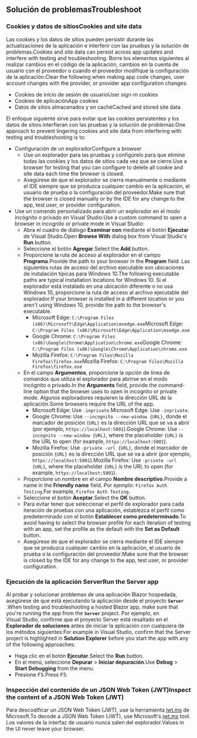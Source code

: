 ## <a name="troubleshoot"></a><span data-ttu-id="66737-101">Solución de problemas</span><span class="sxs-lookup"><span data-stu-id="66737-101">Troubleshoot</span></span>

### <a name="cookies-and-site-data"></a><span data-ttu-id="66737-102">Cookies y datos de sitios</span><span class="sxs-lookup"><span data-stu-id="66737-102">Cookies and site data</span></span>

<span data-ttu-id="66737-103">Las cookies y los datos de sitios pueden persistir durante las actualizaciones de la aplicación e interferir con las pruebas y la solución de problemas.</span><span class="sxs-lookup"><span data-stu-id="66737-103">Cookies and site data can persist across app updates and interfere with testing and troubleshooting.</span></span> <span data-ttu-id="66737-104">Borre los elementos siguientes al realizar cambios en el código de la aplicación, cambios en la cuenta de usuario con el proveedor o cuando el proveedor modifique la configuración de la aplicación:</span><span class="sxs-lookup"><span data-stu-id="66737-104">Clear the following when making app code changes, user account changes with the provider, or provider app configuration changes:</span></span>

* <span data-ttu-id="66737-105">Cookies de inicio de sesión de usuario</span><span class="sxs-lookup"><span data-stu-id="66737-105">User sign-in cookies</span></span>
* <span data-ttu-id="66737-106">Cookies de aplicación</span><span class="sxs-lookup"><span data-stu-id="66737-106">App cookies</span></span>
* <span data-ttu-id="66737-107">Datos de sitios almacenados y en caché</span><span class="sxs-lookup"><span data-stu-id="66737-107">Cached and stored site data</span></span>

<span data-ttu-id="66737-108">El enfoque siguiente sirve para evitar que las cookies persistentes y los datos de sitios interfieran con las pruebas y la solución de problemas:</span><span class="sxs-lookup"><span data-stu-id="66737-108">One approach to prevent lingering cookies and site data from interfering with testing and troubleshooting is to:</span></span>

* <span data-ttu-id="66737-109">Configuración de un explorador</span><span class="sxs-lookup"><span data-stu-id="66737-109">Configure a browser</span></span>
  * <span data-ttu-id="66737-110">Use un explorador para las pruebas y configúrelo para que elimine todas las cookies y los datos de sitios cada vez que se cierre.</span><span class="sxs-lookup"><span data-stu-id="66737-110">Use a browser for testing that you can configure to delete all cookie and site data each time the browser is closed.</span></span>
  * <span data-ttu-id="66737-111">Asegúrese de que el explorador se cierra manualmente o mediante el IDE siempre que se produzca cualquier cambio en la aplicación, el usuario de prueba o la configuración del proveedor.</span><span class="sxs-lookup"><span data-stu-id="66737-111">Make sure that the browser is closed manually or by the IDE for any change to the app, test user, or provider configuration.</span></span>
* <span data-ttu-id="66737-112">Use un comando personalizado para abrir un explorador en el modo incógnito o privado en Visual Studio:</span><span class="sxs-lookup"><span data-stu-id="66737-112">Use a custom command to open a browser in incognito or private mode in Visual Studio:</span></span>
  * <span data-ttu-id="66737-113">Abra el cuadro de diálogo **Examinar con** mediante el botón **Ejecutar** de Visual Studio.</span><span class="sxs-lookup"><span data-stu-id="66737-113">Open **Browse With** dialog box from Visual Studio's **Run** button.</span></span>
  * <span data-ttu-id="66737-114">Seleccione el botón **Agregar**.</span><span class="sxs-lookup"><span data-stu-id="66737-114">Select the **Add** button.</span></span>
  * <span data-ttu-id="66737-115">Proporcione la ruta de acceso al explorador en el campo **Programa**.</span><span class="sxs-lookup"><span data-stu-id="66737-115">Provide the path to your browser in the **Program** field.</span></span> <span data-ttu-id="66737-116">Las siguientes rutas de acceso del archivo ejecutable son ubicaciones de instalación típicas para Windows 10.</span><span class="sxs-lookup"><span data-stu-id="66737-116">The following executable paths are typical installation locations for Windows 10.</span></span> <span data-ttu-id="66737-117">Si el explorador está instalado en una ubicación diferente o no usa Windows 10, proporcione la ruta de acceso al archivo ejecutable del explorador.</span><span class="sxs-lookup"><span data-stu-id="66737-117">If your browser is installed in a different location or you aren't using Windows 10, provide the path to the browser's executable.</span></span>
    * <span data-ttu-id="66737-118">Microsoft Edge: `C:\Program Files (x86)\Microsoft\Edge\Application\msedge.exe`</span><span class="sxs-lookup"><span data-stu-id="66737-118">Microsoft Edge: `C:\Program Files (x86)\Microsoft\Edge\Application\msedge.exe`</span></span>
    * <span data-ttu-id="66737-119">Google Chrome: `C:\Program Files (x86)\Google\Chrome\Application\chrome.exe`</span><span class="sxs-lookup"><span data-stu-id="66737-119">Google Chrome: `C:\Program Files (x86)\Google\Chrome\Application\chrome.exe`</span></span>
    * <span data-ttu-id="66737-120">Mozilla Firefox: `C:\Program Files\Mozilla Firefox\firefox.exe`</span><span class="sxs-lookup"><span data-stu-id="66737-120">Mozilla Firefox: `C:\Program Files\Mozilla Firefox\firefox.exe`</span></span>
  * <span data-ttu-id="66737-121">En el campo **Argumentos**, proporcione la opción de línea de comandos que utiliza el explorador para abrirse en el modo incógnito o privado.</span><span class="sxs-lookup"><span data-stu-id="66737-121">In the **Arguments** field, provide the command-line option that the browser uses to open in incognito or private mode.</span></span> <span data-ttu-id="66737-122">Algunos exploradores requieren la dirección URL de la aplicación.</span><span class="sxs-lookup"><span data-stu-id="66737-122">Some browsers require the URL of the app.</span></span>
    * <span data-ttu-id="66737-123">Microsoft Edge: Use `-inprivate`.</span><span class="sxs-lookup"><span data-stu-id="66737-123">Microsoft Edge: Use `-inprivate`.</span></span>
    * <span data-ttu-id="66737-124">Google Chrome: Use `--incognito --new-window {URL}`, donde el marcador de posición `{URL}` es la dirección URL que se va a abrir (por ejemplo, `https://localhost:5001`).</span><span class="sxs-lookup"><span data-stu-id="66737-124">Google Chrome: Use `--incognito --new-window {URL}`, where the placeholder `{URL}` is the URL to open (for example, `https://localhost:5001`).</span></span>
    * <span data-ttu-id="66737-125">Mozilla Firefox: Use `-private -url {URL}`, donde el marcador de posición `{URL}` es la dirección URL que se va a abrir (por ejemplo, `https://localhost:5001`).</span><span class="sxs-lookup"><span data-stu-id="66737-125">Mozilla Firefox: Use `-private -url {URL}`, where the placeholder `{URL}` is the URL to open (for example, `https://localhost:5001`).</span></span>
  * <span data-ttu-id="66737-126">Proporcione un nombre en el campo **Nombre descriptivo**.</span><span class="sxs-lookup"><span data-stu-id="66737-126">Provide a name in the **Friendly name** field.</span></span> <span data-ttu-id="66737-127">Por ejemplo: `Firefox Auth Testing`.</span><span class="sxs-lookup"><span data-stu-id="66737-127">For example, `Firefox Auth Testing`.</span></span>
  * <span data-ttu-id="66737-128">Seleccione el botón **Aceptar**.</span><span class="sxs-lookup"><span data-stu-id="66737-128">Select the **OK** button.</span></span>
  * <span data-ttu-id="66737-129">Para evitar tener que seleccionar el perfil de explorador para cada iteración de pruebas con una aplicación, establezca el perfil como predeterminado con el botón **Establecer como predeterminado**.</span><span class="sxs-lookup"><span data-stu-id="66737-129">To avoid having to select the browser profile for each iteration of testing with an app, set the profile as the default with the **Set as Default** button.</span></span>
  * <span data-ttu-id="66737-130">Asegúrese de que el explorador se cierra mediante el IDE siempre que se produzca cualquier cambio en la aplicación, el usuario de prueba o la configuración del proveedor.</span><span class="sxs-lookup"><span data-stu-id="66737-130">Make sure that the browser is closed by the IDE for any change to the app, test user, or provider configuration.</span></span>

### <a name="run-the-server-app"></a><span data-ttu-id="66737-131">Ejecución de la aplicación Server</span><span class="sxs-lookup"><span data-stu-id="66737-131">Run the Server app</span></span>

<span data-ttu-id="66737-132">Al probar y solucionar problemas de una aplicación Blazor hospedada, asegúrese de que está ejecutando la aplicación desde el proyecto **`Server`** .</span><span class="sxs-lookup"><span data-stu-id="66737-132">When testing and troubleshooting a hosted Blazor app, make sure that you're running the app from the **`Server`** project.</span></span> <span data-ttu-id="66737-133">Por ejemplo, en Visual Studio, confirme que el proyecto Server está resaltado en el **Explorador de soluciones** antes de iniciar la aplicación con cualquiera de los métodos siguientes:</span><span class="sxs-lookup"><span data-stu-id="66737-133">For example in Visual Studio, confirm that the Server project is highlighted in **Solution Explorer** before you start the app with any of the following approaches:</span></span>

* <span data-ttu-id="66737-134">Haga clic en el botón **Ejecutar**.</span><span class="sxs-lookup"><span data-stu-id="66737-134">Select the **Run** button.</span></span>
* <span data-ttu-id="66737-135">En el menú, seleccione **Depurar** > **Iniciar depuración**.</span><span class="sxs-lookup"><span data-stu-id="66737-135">Use **Debug** > **Start Debugging** from the menu.</span></span>
* <span data-ttu-id="66737-136">Presione <kbd>F5</kbd>.</span><span class="sxs-lookup"><span data-stu-id="66737-136">Press <kbd>F5</kbd>.</span></span>

### <a name="inspect-the-content-of-a-json-web-token-jwt"></a><span data-ttu-id="66737-137">Inspección del contenido de un JSON Web Token (JWT)</span><span class="sxs-lookup"><span data-stu-id="66737-137">Inspect the content of a JSON Web Token (JWT)</span></span>

<span data-ttu-id="66737-138">Para descodificar un JSON Web Token (JWT), use la herramienta [jwt.ms](https://jwt.ms/) de Microsoft.</span><span class="sxs-lookup"><span data-stu-id="66737-138">To decode a JSON Web Token (JWT), use Microsoft's [jwt.ms](https://jwt.ms/) tool.</span></span> <span data-ttu-id="66737-139">Los valores de la interfaz de usuario nunca salen del explorador.</span><span class="sxs-lookup"><span data-stu-id="66737-139">Values in the UI never leave your browser.</span></span>
